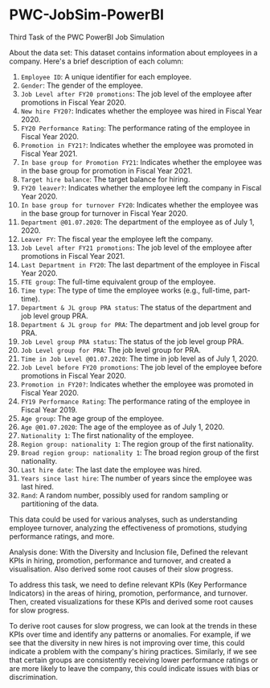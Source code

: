# PWC-JobSim-PowerBI
Third Task of the PWC PowerBI Job Simulation 

About the data set:
This dataset contains information about employees in a company. Here's a brief description of each column:

1. `Employee ID`: A unique identifier for each employee.
2. `Gender`: The gender of the employee.
3. `Job Level after FY20 promotions`: The job level of the employee after promotions in Fiscal Year 2020.
4. `New hire FY20?`: Indicates whether the employee was hired in Fiscal Year 2020.
5. `FY20 Performance Rating`: The performance rating of the employee in Fiscal Year 2020.
6. `Promotion in FY21?`: Indicates whether the employee was promoted in Fiscal Year 2021.
7. `In base group for Promotion FY21`: Indicates whether the employee was in the base group for promotion in Fiscal Year 2021.
8. `Target hire balance`: The target balance for hiring.
9. `FY20 leaver?`: Indicates whether the employee left the company in Fiscal Year 2020.
10. `In base group for turnover FY20`: Indicates whether the employee was in the base group for turnover in Fiscal Year 2020.
11. `Department @01.07.2020`: The department of the employee as of July 1, 2020.
12. `Leaver FY`: The fiscal year the employee left the company.
13. `Job Level after FY21 promotions`: The job level of the employee after promotions in Fiscal Year 2021.
14. `Last Department in FY20`: The last department of the employee in Fiscal Year 2020.
15. `FTE group`: The full-time equivalent group of the employee.
16. `Time type`: The type of time the employee works (e.g., full-time, part-time).
17. `Department & JL group PRA status`: The status of the department and job level group PRA.
18. `Department & JL group for PRA`: The department and job level group for PRA.
19. `Job Level group PRA status`: The status of the job level group PRA.
20. `Job Level group for PRA`: The job level group for PRA.
21. `Time in Job Level @01.07.2020`: The time in job level as of July 1, 2020.
22. `Job Level before FY20 promotions`: The job level of the employee before promotions in Fiscal Year 2020.
23. `Promotion in FY20?`: Indicates whether the employee was promoted in Fiscal Year 2020.
24. `FY19 Performance Rating`: The performance rating of the employee in Fiscal Year 2019.
25. `Age group`: The age group of the employee.
26. `Age @01.07.2020`: The age of the employee as of July 1, 2020.
27. `Nationality 1`: The first nationality of the employee.
28. `Region group: nationality 1`: The region group of the first nationality.
29. `Broad region group: nationality 1`: The broad region group of the first nationality.
30. `Last hire date`: The last date the employee was hired.
31. `Years since last hire`: The number of years since the employee was last hired.
32. `Rand`: A random number, possibly used for random sampling or partitioning of the data.

This data could be used for various analyses, such as understanding employee turnover, analyzing the effectiveness of promotions, studying performance ratings, and more.

Analysis done:
With the Diversity and Inclusion file, Defined the relevant KPIs in hiring, promotion, performance and turnover, and created a visualisation. Also derived some root causes of their slow progress.

To address this task, we need to define relevant KPIs (Key Performance Indicators) in the areas of hiring, promotion, performance, and turnover. Then, created visualizations for these KPIs and derived some root causes for slow progress.

To derive root causes for slow progress, we can look at the trends in these KPIs over time and identify any patterns or anomalies. For example, if we see that the diversity in new hires is not improving over time, this could indicate a problem with the company's hiring practices. Similarly, if we see that certain groups are consistently receiving lower performance ratings or are more likely to leave the company, this could indicate issues with bias or discrimination.

